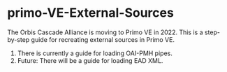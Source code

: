 # primo-VE-External-Sources

The Orbis Cascade Alliance is moving to Primo VE in 2022. This is a step-by-step guide for recreating external sources in Primo VE.
1) There is currently a guide for loading OAI-PMH pipes.
2) Future: There will be a guide for loading EAD XML.
